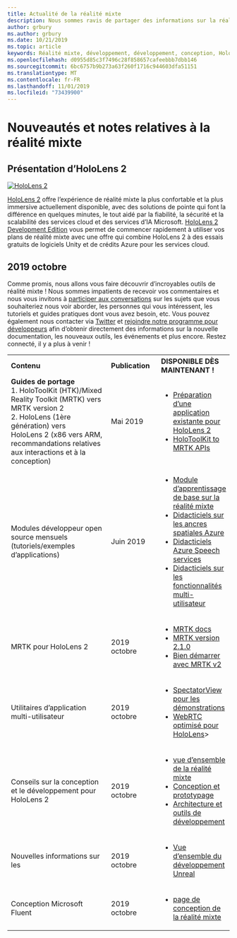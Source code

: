```yaml
---
title: Actualité de la réalité mixte
description: Nous sommes ravis de partager des informations sur la réalité mixte avec vous ! Nous sommes à l’écoute de vos commentaires et aimerions vous inviter à participer à la conversation.
author: grbury
ms.author: grbury
ms.date: 10/21/2019
ms.topic: article
keywords: Réalité mixte, développement, développement, conception, HoloLens, services Azure, Actualités, HoloLens 2
ms.openlocfilehash: d0955d85c3f7496c28f858657cafeebbb7dbb146
ms.sourcegitcommit: 6bc6757b9b273a63f260f1716c944603dfa51151
ms.translationtype: MT
ms.contentlocale: fr-FR
ms.lasthandoff: 11/01/2019
ms.locfileid: "73439900"
---
```

# <a name="mixed-reality-news-and-notes"></a>Nouveautés et notes relatives à la réalité mixte

## <a name="introducing-hololens-2"></a>Présentation d’HoloLens 2

[![HoloLens 2](images/hololens2.jpg)](https://www.microsoft.com/hololens/hardware)

[HoloLens 2](https://www.microsoft.com/hololens/hardware) offre l’expérience de réalité mixte la plus confortable et la plus immersive actuellement disponible, avec des solutions de pointe qui font la différence en quelques minutes, le tout aidé par la fiabilité, la sécurité et la scalabilité des services cloud et des services d’IA Microsoft. [HoloLens 2 Development Edition](https://www.microsoft.com//hololens/developers) vous permet de commencer rapidement à utiliser vos plans de réalité mixte avec une offre qui combine HoloLens 2 à des essais gratuits de logiciels Unity et de crédits Azure pour les services cloud.

## <a name="october-2019"></a>2019 octobre

Comme promis, nous allons vous faire découvrir d’incroyables outils de réalité mixte ! Nous sommes impatients de recevoir vos commentaires et nous vous invitons à [participer aux conversations](https://holodevelopersslack.azurewebsites.net/) sur les sujets que vous souhaiteriez nous voir aborder, les personnes qui vous intéressent, les tutoriels et guides pratiques dont vous avez besoin, etc. Vous pouvez également nous contacter via [Twitter](https://twitter.com/MxdRealityDev) et [rejoindre notre programme pour développeurs](https://aka.ms/iwantmr) afin d’obtenir directement des informations sur la nouvelle documentation, les nouveaux outils, les événements et plus encore. Restez connecté, il y a plus à venir !

<table>
<tr>
<th style="width: 400px; text-align:left;">Contenu</th><th style="width: 125px; text-align:left;">Publication</th><th style="width: 125px; text-align:left;">DISPONIBLE DÈS MAINTENANT !</th>
</tr> 
<tr>
<td><b>Guides de portage</b> <br>1. HoloToolKit (HTK)/Mixed Reality Toolkit (MRTK) vers MRTK version 2
<br>2. HoloLens (1ère génération) vers HoloLens 2 (x86 vers ARM, recommandations relatives aux interactions et à la conception)
</td></td><td>Mai 2019</td><td> <ul><li><a href=https://docs.microsoft.com/windows/mixed-reality/mrtk-porting-guide>Préparation d’une application existante pour HoloLens 2</a><li><a href=https://microsoft.github.io/MixedRealityToolkit-Unity/Documentation/HTKToMRTKPortingGuide.html>HoloToolKit to MRTK APIs</a></td>
</tr>
<tr>
<td>Modules développeur open source mensuels (tutoriels/exemples d’applications)</td><td>Juin 2019</td><td> <ul><li><a href=https://docs.microsoft.com/windows/mixed-reality/mrlearning-base-ch1>Module d’apprentissage de base sur la réalité mixte</a><li><a href=https://docs.microsoft.com/windows/mixed-reality/mrlearning-asa-ch1>Didacticiels sur les ancres spatiales Azure</a><li><a href=https://docs.microsoft.com/windows/mixed-reality/mrlearning-speechsdk-ch1>Didacticiels Azure Speech services</a><li><a href=https://docs.microsoft.com/windows/mixed-reality/mrlearning-sharing(photon)-ch1>Didacticiels sur les fonctionnalités multi-utilisateur</a></td>
</tr>
<tr>
<td>MRTK pour HoloLens 2</td><td>2019 octobre</td><td> <ul><li><a href=https://microsoft.github.io/MixedRealityToolkit-Unity/Documentation/GettingStartedWithTheMRTK.html>MRTK docs</a><li><a href=https://github.com/Microsoft/MixedRealityToolkit-Unity/releases>MRTK version 2.1.0</a><li><a href=https://docs.microsoft.com/windows/mixed-reality/mrtk-getting-started>Bien démarrer avec MRTK v2</a></td>
</tr>
<tr>
<td>Utilitaires d’application multi-utilisateur</td><td>2019 octobre</td><td> <ul><li><a href=https://docs.microsoft.com/windows/mixed-reality/spectator-view>SpectatorView pour les démonstrations</a><li><a href=https://github.com/microsoft/MixedReality-WebRTC>WebRTC optimisé pour HoloLens</a>></td>
</tr>
<tr>
<td>Conseils sur la conception et le développement pour HoloLens 2</td><td>2019 octobre</td><td> <ul><li><a href=https://docs.microsoft.com/windows/mixed-reality/>vue d’ensemble de la réalité mixte</a><li><a href=https://docs.microsoft.com/windows/mixed-reality/design>Conception et prototypage</a><li><a href=https://docs.microsoft.com/windows/mixed-reality/development>Architecture et outils de développement</a></td>
</tr>
<tr>
  <td>Nouvelles informations sur les</td><td>2019 octobre</td><td> <ul><li><a href=https://docs.microsoft.com/windows/mixed-reality/unreal-development-overview>Vue d’ensemble du développement Unreal</a></td>
</tr>
<tr>
  <td>Conception Microsoft Fluent</td><td>2019 octobre</td><td> <ul><li><a href=https://www.microsoft.com/design/fluent/>page de conception de la réalité mixte</a></td>
</tr>
</table>
